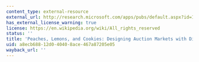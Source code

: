 ```yaml
---
content_type: external-resource
external_url: http://research.microsoft.com/apps/pubs/default.aspx?id=190985
has_external_license_warning: true
license: https://en.wikipedia.org/wiki/All_rights_reserved
status: ''
title: 'Peaches, Lemons, and Cookies: Designing Auction Markets with Dispersed Information'
uid: a8ecb688-12d0-4040-8ace-467a87205e05
wayback_url: ''
---
```

